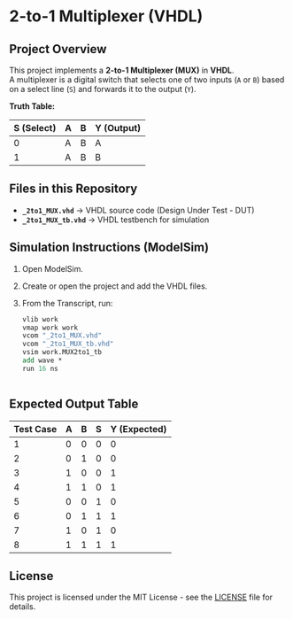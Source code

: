 # 2-to-1 Multiplexer (VHDL)

## Project Overview
This project implements a **2-to-1 Multiplexer (MUX)** in **VHDL**.  
A multiplexer is a digital switch that selects one of two inputs (`A` or `B`) based on a select line (`S`) and forwards it to the output (`Y`).

**Truth Table:**

| S (Select) | A | B | Y (Output) |
|------------|---|---|-------------|
| 0          | A | B | A           |
| 1          | A | B | B           |


## Files in this Repository
- **`_2to1_MUX.vhd`** → VHDL source code (Design Under Test - DUT)  
- **`_2to1_MUX_tb.vhd`** → VHDL testbench for simulation  




## Simulation Instructions (ModelSim)
1. Open ModelSim.  
2. Create or open the project and add the VHDL files.  
3. From the Transcript, run:

   ```tcl
   vlib work
   vmap work work
   vcom "_2to1_MUX.vhd"
   vcom "_2to1_MUX_tb.vhd"
   vsim work.MUX2to1_tb
   add wave *
   run 16 ns



## Expected Output Table

| Test Case | A | B | S | Y (Expected) |
|-----------|---|---|---|--------------|
| 1         | 0 | 0 | 0 | 0            |
| 2         | 0 | 1 | 0 | 0            |
| 3         | 1 | 0 | 0 | 1            |
| 4         | 1 | 1 | 0 | 1            |
| 5         | 0 | 0 | 1 | 0            |
| 6         | 0 | 1 | 1 | 1            |
| 7         | 1 | 0 | 1 | 0            |
| 8         | 1 | 1 | 1 | 1            |
##


   ## License
This project is licensed under the MIT License - see the [LICENSE](LICENSE) file for details.
